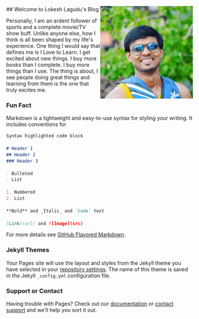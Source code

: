 <div style="float:right"><img alt="avatar" src="https://raw.githubusercontent.com/lokeshlagudu/lokeshlagudu.github.io/master/images/IMG_1608.JPG" width="250" height="250" ></div>
## Welcome to Lokesh Lagudu's Blog

Personally, I am an ardent follower of sports and a complete movie/TV show buff. Unlike anyone else, how I think is all been shaped by my life's experience. One thing I would say that defines me is I Love to Learn. I get excited about new things. I buy more books than I complete. I buy more things than I use. The thing is about, I see people doing great things and learning from them is the one that truly excites me.

### Fun Fact

Markdown is a lightweight and easy-to-use syntax for styling your writing. It includes conventions for

```markdown
Syntax highlighted code block

# Header 1
## Header 2
### Header 3

- Bulleted
- List

1. Numbered
2. List

**Bold** and _Italic_ and `Code` text

[Link](url) and ![Image](src)
```

For more details see [GitHub Flavored Markdown](https://guides.github.com/features/mastering-markdown/).

### Jekyll Themes

Your Pages site will use the layout and styles from the Jekyll theme you have selected in your [repository settings](https://github.com/lokeshlagudu/lokeshlagudu.github.io/settings). The name of this theme is saved in the Jekyll `_config.yml` configuration file.

### Support or Contact

Having trouble with Pages? Check out our [documentation](https://help.github.com/categories/github-pages-basics/) or [contact support](https://github.com/contact) and we’ll help you sort it out.

